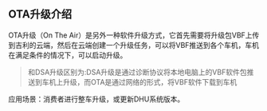 

## OTA升级介绍
OTA升级（On The Air）是另外一种软件升级方式，它首先需要将升级包VBF上传到吉利的云端，然后在云端创建一个升级任务，可以将VBF推送到各个车机，车机在满足条件的情况下，可以启动升级。

>和DSA升级区别为:DSA升级是通过诊断协议将本地电脑上的VBF软件包推送到车机上升级，而OTA是通过网络的形式，将VBF软件下载到车机


应⽤场景：消费者进⾏整⻋升级，或更新DHU系统版本。
